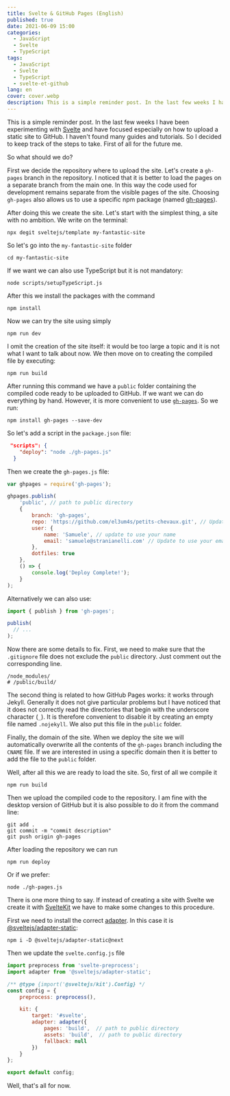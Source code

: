 ```yaml
---
title: Svelte & GitHub Pages (English)
published: true
date: 2021-06-09 15:00
categories:
  - JavaScript
  - Svelte
  - TypeScript
tags:
  - JavaScript
  - Svelte
  - TypeScript
  - svelte-et-github
lang: en
cover: cover.webp
description: This is a simple reminder post. In the last few weeks I have been experimenting with Svelte and have focused especially on how to upload a static site to GitHub. I haven't found many guides and tutorials. So I decided to keep track of the steps to take. First of all for the future me.
---
```


This is a simple reminder post. In the last few weeks I have been experimenting with [Svelte](https://svelte.dev/) and have focused especially on how to upload a static site to GitHub. I haven't found many guides and tutorials. So I decided to keep track of the steps to take. First of all for the future me.

So what should we do?

First we decide the repository where to upload the site. Let's create a `gh-pages` branch in the repository. I noticed that it is better to load the pages on a separate branch from the main one. In this way the code used for development remains separate from the visible pages of the site. Choosing `gh-pages` also allows us to use a specific npm package (named [gh-pages](https://www.npmjs.com/package/gh-pages)).

After doing this we create the site. Let's start with the simplest thing, a site with no ambition. We write on the terminal:

```shell
npx degit sveltejs/template my-fantastic-site
```

So let's go into the `my-fantastic-site` folder

```shell
cd my-fantastic-site
```

If we want we can also use TypeScript but it is not mandatory:

```shell
node scripts/setupTypeScript.js
```

After this we install the packages with the command

```shell
npm install
```

Now we can try the site using simply

```shell
npm run dev
```

I omit the creation of the site itself: it would be too large a topic and it is not what I want to talk about now. We then move on to creating the compiled file by executing:

```shell
npm run build
```

After running this command we have a `public` folder containing the compiled code ready to be uploaded to GitHub. If we want we can do everything by hand. However, it is more convenient to use [`gh-pages`](https://www.npmjs.com/package/gh-pages). So we run:

```shell
npm install gh-pages --save-dev
```

So let's add a script in the `package.json` file:

```json
 "scripts": {
    "deploy": "node ./gh-pages.js"
  }
```

Then we create the `gh-pages.js` file:

```js
var ghpages = require('gh-pages');

ghpages.publish(
	'public', // path to public directory
	{
		branch: 'gh-pages',
		repo: 'https://github.com/el3um4s/petits-chevaux.git', // Update to point to your repository
		user: {
			name: 'Samuele', // update to use your name
			email: 'samuele@stranianelli.com' // Update to use your email
		},
		dotfiles: true
	},
	() => {
		console.log('Deploy Complete!');
	}
);
```

Alternatively we can also use:

```js
import { publish } from 'gh-pages';

publish(
  // ...
);
```

Now there are some details to fix. First, we need to make sure that the `.gitignore` file does not exclude the `public` directory. Just comment out the corresponding line.


```text
/node_modules/
# /public/build/
```

The second thing is related to how GitHub Pages works: it works through Jekyll. Generally it does not give particular problems but I have noticed that it does not correctly read the directories that begin with the underscore character (`_`). It is therefore convenient to disable it by creating an empty file named `.nojekyll`. We also put this file in the `public` folder.

Finally, the domain of the site. When we deploy the site we will automatically overwrite all the contents of the `gh-pages` branch including the `CNAME` file. If we are interested in using a specific domain then it is better to add the file to the `public` folder.

Well, after all this we are ready to load the site. So, first of all we compile it

```shell
npm run build
```

Then we upload the compiled code to the repository. I am fine with the desktop version of GitHub but it is also possible to do it from the command line:

```shell
git add .
git commit -m "commit description"
git push origin gh-pages
```

After loading the repository we can run

```shell
npm run deploy
```

Or if we prefer:

```shell
node ./gh-pages.js
```

There is one more thing to say. If instead of creating a site with Svelte we create it with [SvelteKit](https://kit.svelte.dev/) we have to make some changes to this procedure.


First we need to install the correct [adapter](https://kit.svelte.dev/docs#adapters). In this case it is [@sveltejs/adapter-static](https://github.com/sveltejs/kit/tree/master/packages/adapter-static):

```shell
npm i -D @sveltejs/adapter-static@next
```

Then we update the `svelte.config.js` file

```js
import preprocess from 'svelte-preprocess';
import adapter from '@sveltejs/adapter-static';

/** @type {import('@sveltejs/kit').Config} */
const config = {
	preprocess: preprocess(),

	kit: {
		target: '#svelte',
		adapter: adapter({
			pages: 'build',  // path to public directory
			assets: 'build',  // path to public directory
			fallback: null
		})
	}
};

export default config;
```

Well, that's all for now.
